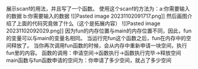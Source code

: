 展示scanf的用法，并且写了一个函数。
使用这个scanf的方法为：a:你需要输入的数据 b:你需要输入的数据
![[Pasted image 20231102091717.png]]
然后画图介绍了上面的代码究竟做了什么（这个是拓展内容）
![[Pasted image 20231102092029.png]]
因为fun的内存位置与main的内存位置不同，因此，fun的变量可以与main的变量名相同。
当运行完fun这个函数之后，fun在内存中的空间释放了。
当你再次调用fun函数的时候，会从内存中重新申请一块空间，执行fun里的内容。
函数的调用：申请空间->函数执行->函数执行完毕->释放空间
main函数与fun函数申请的空间为：你申请了多少空间，就占了多少空间